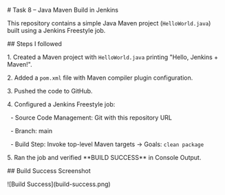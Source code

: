 \# Task 8 – Java Maven Build in Jenkins



This repository contains a simple Java Maven project (`HelloWorld.java`) built using a Jenkins Freestyle job.



\## Steps I followed

1\. Created a Maven project with `HelloWorld.java` printing "Hello, Jenkins + Maven!".

2\. Added a `pom.xml` file with Maven compiler plugin configuration.

3\. Pushed the code to GitHub.

4\. Configured a Jenkins Freestyle job:

&nbsp;  - Source Code Management: Git with this repository URL

&nbsp;  - Branch: main

&nbsp;  - Build Step: Invoke top-level Maven targets → Goals: `clean package`

5\. Ran the job and verified \*\*BUILD SUCCESS\*\* in Console Output.



\## Build Success Screenshot

!\[Build Success](build-success.png)



